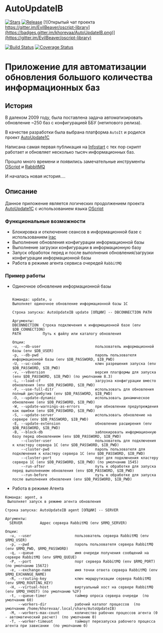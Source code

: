 # AutoUpdateIB

[![Stars](https://img.shields.io/github/stars/khorevaa/AutoUpdateIB.svg?label=Github%20%E2%98%85&a)](https://github.com/khorevaa/AutoUpdateIB/stargazers)
[![Release](https://img.shields.io/github/tag/khorevaa/AutoUpdateIB.svg?label=Last%20release&a)](https://github.com/khorevaa/AutoUpdateIB/releases)
[![Открытый чат проекта https://gitter.im/EvilBeaver/oscript-library](https://badges.gitter.im/khorevaa/AutoUpdateIB.png)](https://gitter.im/EvilBeaver/oscript-library)

[![Build Status](https://travis-ci.org/khorevaa/AutoUpdateIB.svg?branch=master)](https://travis-ci.org/khorevaa/AutoUpdateIB)
[![Coverage Status](https://sonar.silverbulleters.org/api/badges/measure?key=opensource-AutoUpdateIB&metric=coverage&blinking=true)](https://coveralls.io/github/khorevaa/AutoUpdateIB?branch=master)

# Приложение для автоматизации обновления большого количества информационных баз

## История

В далеком 2009 году, была поставлена задача автоматизировать обновление ~250 баз с конфигурацией ББУ (нетипового релиза).

В качестве разработки была выбрана платформа `AutoIt` и родился проект [AutoUpdate1C](https://github.com/khorevaa/AutoUpdate1C)

Написана самая первая публикация на [Infostart](https://infostart.ru/public/19727/) с тех пор скрипт работает и обновляет несколько тысяч информационных баз.

Прошло много времени и появились замечательные инструменты [OScript](http://oscript.io/) и [RabbitMQ](www.rabbitmq.com)

И началась новая история....

## Описание

Данное приложение является логических продолжением проекта [AutoUpdate1C](https://github.com/khorevaa/AutoUpdate1C) с использованием языка [OScript](http://oscript.io/)

### Функциональные возможности

* Блокировка и отключение сеансов в информационной базе с использованием [irac](https://github.com/arkuznetsov/irac)
* Выполнение обновления конфигурации информационной базы
* Выполнение загрузки конфигурации в информационную базу
* Запуск обработок перед и после выполнения обновления/загрузки конфигурации информационной базы
* Работа в режиме агента сервиса очередей `RabbitMQ`

### Пример работы

* Одиночное обновление информационной базы

    ```shell

    Команда: update, u
    Выполняет одиночное обновление информационной базы 1С

    Строка запуска: AutoUpdateIB update [ОПЦИИ] -- DBCONNECTION PATH

    Аргументы:
    DBCONNECTION  Строка подключения к информационной базе (env $DB_CONNECTION)
    PATH          Путь к файлу или каталогу обновления

    Опции:
    -u, --db-user                         пользователь информационной базы (env $DB_USER)
    -p, --db-pwd                          пароль пользователя информационной базы (env $DB_PASSWORD, $IB_PWD)
    -U, --uc-code                         ключ разрешения запуска (env $DB_PASSWORD, $IB_PWD)
    -v, --v8version                       версия платформы для запуска (env $DB_PASSWORD, $IB_PWD) (по умолчанию 8.3)
    -L, --load-cf                         загрузка конфигурации вместо обновления (env $DB_PASSWORD, $IB_PWD)
    -F, --use-full-ditr                   использовать для обновления полный дистрибутив (env $DB_PASSWORD, $IB_PWD)
    -D, --update-dynamic                  использовать динамическое обновление (env $DB_PASSWORD, $IB_PWD)
    -W, --update-warnings-as-errors       при обновлении предупреждения как ошибки (env $DB_PASSWORD, $IB_PWD)
    -S, --update-server                   использовать обновление на сервере (env $DB_PASSWORD, $IB_PWD)
    -E, --update-extension                обновление расширения (env $DB_PASSWORD, $IB_PWD)
    -B, --block-db                        заблокировать информационную базу перед обновлением (env $DB_PASSWORD, $IB_PWD)
        --cluster-user                    пользователь для подключения к кластеру сервера 1С (env $DB_PASSWORD, $IB_PWD)
        --cluster-pwd                     пароль пользователя для подключения к кластеру сервера 1С (env $DB_PASSWORD, $IB_PWD)
        --cluster-port                    порт для подключения кластеру сервера 1С (env $DB_PASSWORD, $IB_PWD) (по умолчанию 1545)
        --run-after                       путь к обработке для запуска перед выполнением обновления (env $DB_PASSWORD, $IB_PWD)
        --run-before                      путь к обработке для запуска после выполнения обновления (env $DB_PASSWORD, $IB_PWD)

    ```

* Работа в режиме Агента

```shell
Команда: agent, a
 Выполняет запуск в режиме агента обновления

Строка запуска: AutoUpdateIB agent [ОПЦИИ] -- SERVER

Аргументы:
  SERVER        Адрес сервера RabbitMQ (env $RMQ_SERVER)

Опции:
  -u, --user                    пользователь сервера RabbitMQ (env $RMQ_USER)
  -p, --pwd                     пароль пользователя сервера RabbitMQ (env $RMQ_PWD, $RMQ_PASSWORD)
  -q, --queue                   имя очереди получения сообщений на сервере RabbitMQ (env $RMQ_QUEUE)
  -P, --port                    порт сервера RabbitMQ (env $RMQ_PORT) (по умолчанию 15672)
  -e, --exchange-name           имя точки ответа сервера RabbitMQ (env $RMQ_EXCHANGE_NAME)
  -R, --routing-key             ключ маршрутизации сервера RabbitMQ (env $RMQ_ROUTING_KEY)
  -H, --virtual-host            виртуальный хост на сервере RabbitMQ (env $RMQ_VHOST) (по умолчанию %2F)
  -t, --queue-timer             таймер опроса сервера очереди  (по умолчанию 60)
      --workers-dir             рабочий каталог процессов  (по умолчанию /home/khorevaa/.local/share/AutoUpdateIB)
  -M, --workers-max-count       количество рабочих процессов агента (0 - автоматический расчет)  (по умолчанию 0)
  -T, --worker-timeuot          таймаут перезапуска рабочего процесса агента при зависании  (по умолчанию 0)
```